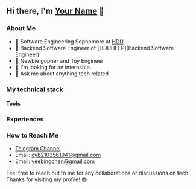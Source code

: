## Hi there, I'm [Your Name](http://yourwebsite.com) 👋

### About Me

- 🔭 Software Engineering Sophomore at [HDU](https://www.hdu.edu.cn/main.htm).
- 🌱 Backend Software Engineer of [HDUHELP](Backend Software Engineer)
- 👯 Newbie gopher and Toy Engineer
- 🤔 I'm looking for an internship.
- 💬 Ask me about anything tech related


### My technical stack

#### Tools

### Experiences


### How to Reach Me
- [Telegram Channel](https://t.me/yeebingchen)
- Email: [cyb2103561941@gmail.com](mailto:youremail@gmail.com)
- Email: [yeebingchen@gmail.com](mailto:youremail@gmail.com)

Feel free to reach out to me for any collaborations or discussions on tech. Thanks for visiting my profile! 😄

